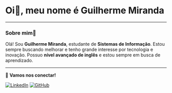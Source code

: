 # Oi🤙, meu nome é Guilherme Miranda
***
### Sobre mim🥇
Olá! Sou **Guilherme Miranda**, estudante de **Sistemas de Informação**. Estou sempre buscando melhorar e tenho grande interesse por tecnologia e inovação. Possuo **nível avançado de inglês** e estou sempre em busca de aprendizado.
***
📩 **Vamos nos conectar!** 

[![LinkedIn](https://img.shields.io/badge/LinkedIn-0077B5?style=for-the-badge&logo=linkedin&logoColor=white)](https://www.linkedin.com/in/guilhermeemiranda/)
[![GitHub](https://img.shields.io/badge/GitHub-100000?style=for-the-badge&logo=github&logoColor=white)]( (https://github.com/xguimiranda))
##
